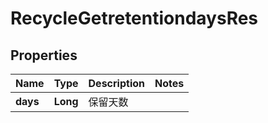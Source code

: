 # RecycleGetretentiondaysRes

## Properties
Name | Type | Description | Notes
------------ | ------------- | ------------- | -------------
**days** | **Long** | 保留天数 | 
